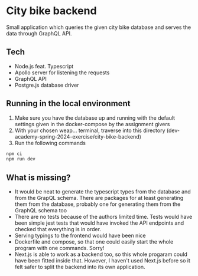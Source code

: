 # City bike backend

Small application which queries the given city bike database and serves
the data through GraphQL API.

## Tech

- Node.js feat. Typescript
- Apollo server for listening the requests
- GraphQL API
- Postgre.js database driver

## Running in the local environment

1. Make sure you have the database up and running with the default settings given in the docker-compose by the assignment givers
2. With your chosen weap... terminal, traverse into this directory (dev-academy-spring-2024-exercise/city-bike-backend)
3. Run the following commands

```bash
npm ci
npm run dev
```

## What is missing?

- It would be neat to generate the typescript types from the database and from the GrapQL schema. There are packages for at least generating them from the database, probably one for generating them from the GraphQL schema too
- There are no tests because of the authors limited time. Tests would have been simple jest tests that would have invoked the API endpoints and checked that everything is in order.
- Serving typings to the frontend would have been nice
- Dockerfile and compose, so that one could easily start the whole program with one commands. Sorry!
- Next.js is able to work as a backend too, so this whole progaram could have been fitted inside that. However, I haven't used Next.js before so it felt safer to split the backend into its own application.
